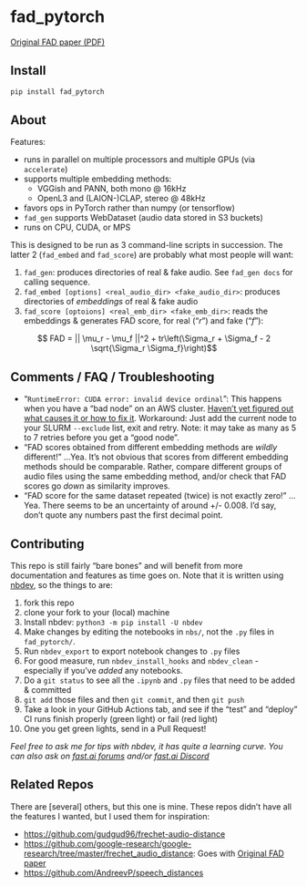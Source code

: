 fad_pytorch
================

<!-- WARNING: THIS FILE WAS AUTOGENERATED! DO NOT EDIT! -->

[Original FAD paper (PDF)](https://arxiv.org/pdf/1812.08466.pdf)

## Install

``` sh
pip install fad_pytorch
```

## About

Features:

- runs in parallel on multiple processors and multiple GPUs (via
  `accelerate`)
- supports multiple embedding methods:
  - VGGish and PANN, both mono @ 16kHz
  - OpenL3 and (LAION-)CLAP, stereo @ 48kHz
- favors ops in PyTorch rather than numpy (or tensorflow)
- `fad_gen` supports WebDataset (audio data stored in S3 buckets)
- runs on CPU, CUDA, or MPS

This is designed to be run as 3 command-line scripts in succession. The
latter 2 (`fad_embed` and `fad_score`) are probably what most people
will want:

1.  `fad_gen`: produces directories of real & fake audio. See
    `fad_gen docs` for calling sequence.
2.  `fad_embed [options] <real_audio_dir> <fake_audio_dir>`: produces
    directories of *embeddings* of real & fake audio
3.  `fad_score [optoions] <real_emb_dir> <fake_emb_dir>`: reads the
    embeddings & generates FAD score, for real (“$r$”) and fake (“$f$”):

$$ FAD = || \mu_r - \mu_f ||^2 + tr\left(\Sigma_r + \Sigma_f - 2 \sqrt{\Sigma_r \Sigma_f}\right)$$

## Comments / FAQ / Troubleshooting

- “`RuntimeError: CUDA error: invalid device ordinal`”: This happens
  when you have a “bad node” on an AWS cluster. [Haven’t yet figured out
  what causes it or how to fix
  it](https://discuss.huggingface.co/t/solved-accelerate-accelerator-cuda-error-invalid-device-ordinal/21509/1).
  Workaround: Just add the current node to your SLURM `--exclude` list,
  exit and retry. Note: it may take as many as 5 to 7 retries before you
  get a “good node”.
- “FAD scores obtained from different embedding methods are *wildly*
  different!” …Yea. It’s not obvious that scores from different
  embedding methods should be comparable. Rather, compare different
  groups of audio files using the same embedding method, and/or check
  that FAD scores go *down* as similarity improves.
- “FAD score for the same dataset repeated (twice) is not exactly zero!”
  …Yea. There seems to be an uncertainty of around +/- 0.008. I’d say,
  don’t quote any numbers past the first decimal point.

## Contributing

This repo is still fairly “bare bones” and will benefit from more
documentation and features as time goes on. Note that it is written
using [nbdev](https://nbdev.fast.ai/), so the things to are:

1.  fork this repo
2.  clone your fork to your (local) machine
3.  Install nbdev: `python3 -m pip install -U nbdev`
4.  Make changes by editing the notebooks in `nbs/`, not the `.py` files
    in `fad_pytorch/`.
5.  Run `nbdev_export` to export notebook changes to `.py` files
6.  For good measure, run `nbdev_install_hooks` and `nbdev_clean` -
    especially if you’ve *added* any notebooks.
7.  Do a `git status` to see all the `.ipynb` and `.py` files that need
    to be added & committed
8.  `git add` those files and then `git commit`, and then `git push`
9.  Take a look in your GitHub Actions tab, and see if the “test” and
    “deploy” CI runs finish properly (green light) or fail (red light)
10. One you get green lights, send in a Pull Request!

*Feel free to ask me for tips with nbdev, it has quite a learning curve.
You can also ask on [fast.ai forums](https://forums.fast.ai/) and/or
[fast.ai
Discord](https://discord.com/channels/689892369998676007/887694559952400424)*

## Related Repos

There are \[several\] others, but this one is mine. These repos didn’t
have all the features I wanted, but I used them for inspiration:

- https://github.com/gudgud96/frechet-audio-distance
- https://github.com/google-research/google-research/tree/master/frechet_audio_distance:
  Goes with [Original FAD paper](https://arxiv.org/pdf/1812.08466.pdf)
- https://github.com/AndreevP/speech_distances
